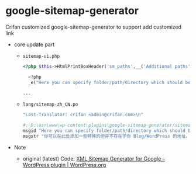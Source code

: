 # google-sitemap-generator

Crifan customized google-sitemap-generator to support add customized link

* core update part
  * `sitemap-ui.php`
    ```php
    <?php $this->HtmlPrintBoxHeader('sm_paths',__('Additional paths', 'sitemap')); ?>

      <?php
      _e("Here you can specify folder/path/directory which should be included in the sitemap, but do not belong to your Blog/WordPress database.<br />such as http://www.crifan.com/files/doc/docbook/ which not belong to the site's wordpress database.<br />",'sitemap');

    ...
    ```
  * `lang/sitemap-zh_CN.po`
    ```bash
    "Last-Translator: crifan <admin@crifan.com>\n"

    #: D:\usr\www\wp-content\plugins\google-sitemap-generator/sitemap-ui.php:875
    msgid "Here you can specify folder/path/directory which should be included in the sitemap, but do not belong to your Blog/WordPress database.<br />such as http://www.crifan.com/files/doc/docbook/ which not belong to the site's wordpress database.<br />"
    msgstr "你可以在此处添加一些特殊的但并不存在于你 Blog/WordPress 的地址。<br />比如，http://www.crifan.com/files/doc/docbook/，其并不属于该wordpress网站的数据库。"
    ```

* Note
  * original (latest) Code: [XML Sitemap Generator for Google – WordPress plugin | WordPress.org](https://wordpress.org/plugins/google-sitemap-generator/)
